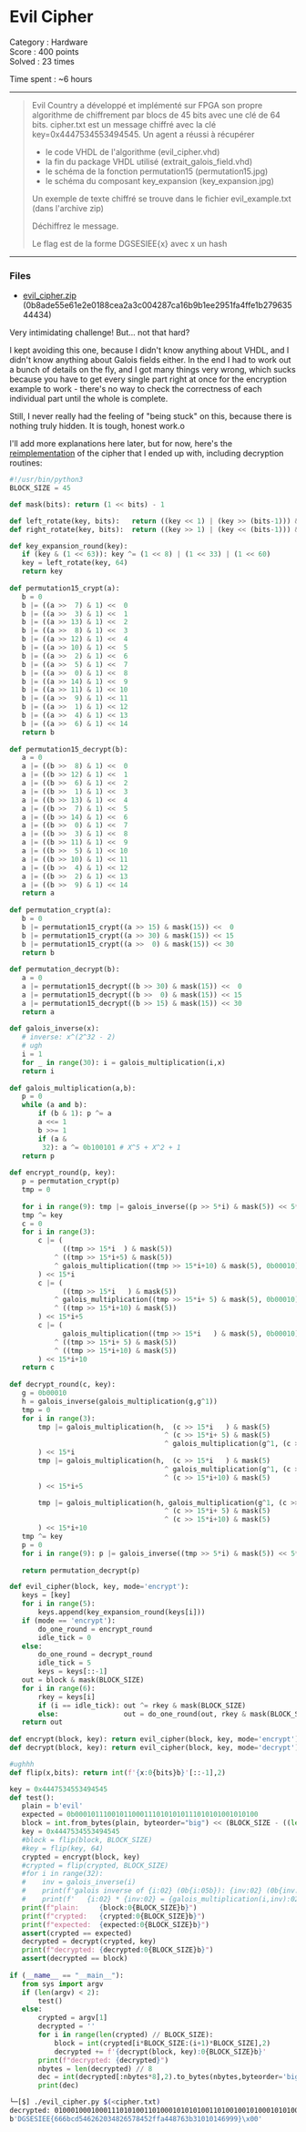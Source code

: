 Evil Cipher
===========

Category : Hardware  
Score : 400 points  
Solved : 23 times  

Time spent : ~6 hours 

---

>Evil Country a développé et implémenté sur FPGA son propre algorithme de chiffrement par blocs de 45 bits avec une clé de 64 bits. cipher.txt est un message chiffré avec la clé key=0x4447534553494545. Un agent a réussi à récupérer
>- le code VHDL de l'algorithme (evil_cipher.vhd)
>- la fin du package VHDL utilisé (extrait_galois_field.vhd)
>- le schéma de la fonction permutation15 (permutation15.jpg)
>- le schéma du composant key_expansion (key_expansion.jpg)
>
>Un exemple de texte chiffré se trouve dans le fichier evil_example.txt (dans l'archive zip)
>
>Déchiffrez le message.
>
>Le flag est de la forme DGSESIEE{x} avec x un hash

---

### Files

 * [evil_cipher.zip](evil_cipher.zip) (0b8ade55e61e2e0188cea2a3c004287ca16b9b1ee2951fa4ffe1b27963544434)

Very intimidating challenge! But... not that hard?

I kept avoiding this one, because I didn't know anything about VHDL, and I didn't know anything about Galois fields either. In the end I had to work out a bunch of details on the fly, and I got many things very wrong, which sucks because you have to get every single part right at once for the encryption example to work - there's no way to check the correctness of each individual part until the whole is complete.

Still, I never really had the feeling of "being stuck" on this, because there is nothing truly hidden. It is tough, honest work.o

I'll add more explanations here later, but for now, here's the [reimplementation](evil_cipher.py) of the cipher that I ended up with, including decryption routines:


```python
#!/usr/bin/python3
BLOCK_SIZE = 45

def mask(bits): return (1 << bits) - 1

def left_rotate(key, bits):   return ((key << 1) | (key >> (bits-1))) & mask(bits)
def right_rotate(key, bits):  return ((key >> 1) | (key << (bits-1))) & mask(bits)

def key_expansion_round(key):
   if (key & (1 << 63)): key ^= (1 << 8) | (1 << 33) | (1 << 60)
   key = left_rotate(key, 64)
   return key
   
def permutation15_crypt(a):
   b = 0
   b |= ((a >>  7) & 1) <<  0
   b |= ((a >>  3) & 1) <<  1
   b |= ((a >> 13) & 1) <<  2
   b |= ((a >>  8) & 1) <<  3
   b |= ((a >> 12) & 1) <<  4
   b |= ((a >> 10) & 1) <<  5
   b |= ((a >>  2) & 1) <<  6
   b |= ((a >>  5) & 1) <<  7
   b |= ((a >>  0) & 1) <<  8
   b |= ((a >> 14) & 1) <<  9
   b |= ((a >> 11) & 1) << 10
   b |= ((a >>  9) & 1) << 11
   b |= ((a >>  1) & 1) << 12
   b |= ((a >>  4) & 1) << 13
   b |= ((a >>  6) & 1) << 14
   return b
   
def permutation15_decrypt(b):
   a = 0
   a |= ((b >>  8) & 1) <<  0
   a |= ((b >> 12) & 1) <<  1
   a |= ((b >>  6) & 1) <<  2
   a |= ((b >>  1) & 1) <<  3
   a |= ((b >> 13) & 1) <<  4
   a |= ((b >>  7) & 1) <<  5
   a |= ((b >> 14) & 1) <<  6
   a |= ((b >>  0) & 1) <<  7
   a |= ((b >>  3) & 1) <<  8
   a |= ((b >> 11) & 1) <<  9
   a |= ((b >>  5) & 1) << 10
   a |= ((b >> 10) & 1) << 11
   a |= ((b >>  4) & 1) << 12
   a |= ((b >>  2) & 1) << 13
   a |= ((b >>  9) & 1) << 14
   return a
   
def permutation_crypt(a):
   b = 0
   b |= permutation15_crypt((a >> 15) & mask(15)) <<  0
   b |= permutation15_crypt((a >> 30) & mask(15)) << 15
   b |= permutation15_crypt((a >>  0) & mask(15)) << 30
   return b
   
def permutation_decrypt(b):
   a = 0
   a |= permutation15_decrypt((b >> 30) & mask(15)) <<  0
   a |= permutation15_decrypt((b >>  0) & mask(15)) << 15
   a |= permutation15_decrypt((b >> 15) & mask(15)) << 30
   return a
   
def galois_inverse(x): 
   # inverse: x^(2^32 - 2) 
   # ugh
   i = 1
   for _ in range(30): i = galois_multiplication(i,x)
   return i
   
def galois_multiplication(a,b): 
   p = 0
   while (a and b):
       if (b & 1): p ^= a
       a <<= 1
       b >>= 1
       if (a &
        32): a ^= 0b100101 # X^5 + X^2 + 1
   return p
   
def encrypt_round(p, key):
   p = permutation_crypt(p)
   tmp = 0
   
   for i in range(9): tmp |= galois_inverse((p >> 5*i) & mask(5)) << 5*i
   tmp ^= key
   c = 0
   for i in range(3):
       c |= (
             ((tmp >> 15*i  ) & mask(5))
           ^ ((tmp >> 15*i+5) & mask(5))
           ^ galois_multiplication((tmp >> 15*i+10) & mask(5), 0b00010)
       ) << 15*i
       c |= (
             ((tmp >> 15*i   ) & mask(5))
           ^ galois_multiplication((tmp >> 15*i+ 5) & mask(5), 0b00010)
           ^ ((tmp >> 15*i+10) & mask(5))
       ) << 15*i+5
       c |= (
             galois_multiplication((tmp >> 15*i   ) & mask(5), 0b00010)
           ^ ((tmp >> 15*i+ 5) & mask(5))
           ^ ((tmp >> 15*i+10) & mask(5))
       ) << 15*i+10
   return c
   
def decrypt_round(c, key):
   g = 0b00010
   h = galois_inverse(galois_multiplication(g,g^1))
   tmp = 0
   for i in range(3):
       tmp |= galois_multiplication(h,  (c >> 15*i   ) & mask(5)
                                      ^ (c >> 15*i+ 5) & mask(5)
                                      ^ galois_multiplication(g^1, (c >> 15*i+10) & mask(5))
       ) << 15*i
       tmp |= galois_multiplication(h,  (c >> 15*i   ) & mask(5)
                                      ^ galois_multiplication(g^1, (c >> 15*i+ 5) & mask(5))
                                      ^ (c >> 15*i+10) & mask(5)
       ) << 15*i+5

       tmp |= galois_multiplication(h, galois_multiplication(g^1, (c >> 15*i   ) & mask(5))
                                      ^ (c >> 15*i+ 5) & mask(5)
                                      ^ (c >> 15*i+10) & mask(5)
       ) << 15*i+10
   tmp ^= key
   p = 0
   for i in range(9): p |= galois_inverse((tmp >> 5*i) & mask(5)) << 5*i
   
   return permutation_decrypt(p)

def evil_cipher(block, key, mode='encrypt'):
   keys = [key]
   for i in range(5):
       keys.append(key_expansion_round(keys[i]))
   if (mode == 'encrypt'):
       do_one_round = encrypt_round
       idle_tick = 0
   else:   
       do_one_round = decrypt_round
       idle_tick = 5
       keys = keys[::-1]
   out = block & mask(BLOCK_SIZE)
   for i in range(6):
       rkey = keys[i]
       if (i == idle_tick): out ^= rkey & mask(BLOCK_SIZE)
       else:                out = do_one_round(out, rkey & mask(BLOCK_SIZE))
   return out
   
def encrypt(block, key): return evil_cipher(block, key, mode='encrypt')
def decrypt(block, key): return evil_cipher(block, key, mode='decrypt')

#ughhh
def flip(x,bits): return int(f'{x:0{bits}b}'[::-1],2)

key = 0x4447534553494545
def test():
   plain = b'evil'
   expected = 0b000101110010110001110101010111010101001010100
   block = int.from_bytes(plain, byteorder="big") << (BLOCK_SIZE - ((len(plain)*8) % BLOCK_SIZE))
   key = 0x4447534553494545
   #block = flip(block, BLOCK_SIZE)
   #key = flip(key, 64)
   crypted = encrypt(block, key)
   #crypted = flip(crypted, BLOCK_SIZE)
   #for i in range(32):
   #    inv = galois_inverse(i)
   #    print(f'galois inverse of {i:02} (0b{i:05b}): {inv:02} (0b{inv:05b})', end='')
   #    print(f'   {i:02} * {inv:02} = {galois_multiplication(i,inv):02}')
   print(f"plain:     {block:0{BLOCK_SIZE}b}")
   print(f"crypted:   {crypted:0{BLOCK_SIZE}b}")
   print(f"expected:  {expected:0{BLOCK_SIZE}b}")
   assert(crypted == expected)
   decrypted = decrypt(crypted, key)
   print(f"decrypted: {decrypted:0{BLOCK_SIZE}b}")
   assert(decrypted == block)
   
if (__name__ == "__main__"):
   from sys import argv
   if (len(argv) < 2): 
       test()
   else:
       crypted = argv[1]
       decrypted = ''
       for i in range(len(crypted) // BLOCK_SIZE):
           block = int(crypted[i*BLOCK_SIZE:(i+1)*BLOCK_SIZE],2)
           decrypted += f'{decrypt(block, key):0{BLOCK_SIZE}b}'
       print(f"decrypted: {decrypted}")
       nbytes = len(decrypted) // 8 
       dec = int(decrypted[:nbytes*8],2).to_bytes(nbytes,byteorder='big')
       print(dec)
```

```bash
└─[$] ./evil_cipher.py $(<cipher.txt)
decrypted: 010001000100011101010011010001010101001101001001010001010100010101111011001101100011011000110110011000100110001101100100001101010011010000110110001100100011011000110010001100000011001100110100001110000011001000110110001101010011011100111000001101000011010100110010011001100110011001100001001101000011010000111000001101110011011000110011011000100011001100110001001100000011000100110000001100010011010000110110001110010011100100111001011111010000000000
b'DGSESIEE{666bcd546262034826578452ffa448763b31010146999}\x00'
```
